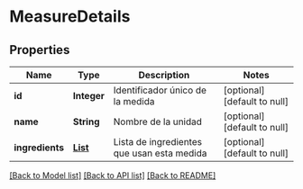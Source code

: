 # MeasureDetails
## Properties

| Name | Type | Description | Notes |
|------------ | ------------- | ------------- | -------------|
| **id** | **Integer** | Identificador único de la medida | [optional] [default to null] |
| **name** | **String** | Nombre de la unidad | [optional] [default to null] |
| **ingredients** | [**List**](MeasureDetails_allOf_ingredients.md) | Lista de ingredientes que usan esta medida | [optional] [default to null] |

[[Back to Model list]](../README.md#documentation-for-models) [[Back to API list]](../README.md#documentation-for-api-endpoints) [[Back to README]](../README.md)

